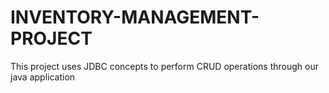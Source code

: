 # INVENTORY-MANAGEMENT-PROJECT
This project uses JDBC concepts to perform CRUD operations through our java application
